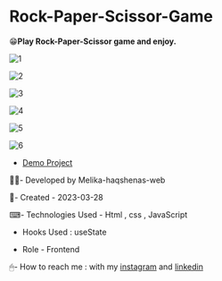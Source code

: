 # Rock-Paper-Scissor-Game

😁**Play Rock-Paper-Scissor game and enjoy.**

![1](https://github.com/Melika-haqshenas-web/Rock-Paper-Scissor-Game/assets/126666369/97d6742f-c2ae-4c97-9d91-751737285207)

![2](https://github.com/Melika-haqshenas-web/Rock-Paper-Scissor-Game/assets/126666369/11d55abb-e6af-4045-bf71-eb4fc6404d10)

![3](https://github.com/Melika-haqshenas-web/Rock-Paper-Scissor-Game/assets/126666369/26034ab3-1144-4c56-88a6-c0cfadea3ff3)

![4](https://github.com/Melika-haqshenas-web/Rock-Paper-Scissor-Game/assets/126666369/f672e0ec-8acb-4154-b03e-191e0c7aa218)

![5](https://github.com/Melika-haqshenas-web/Rock-Paper-Scissor-Game/assets/126666369/931c3b37-9c72-476b-a054-6666d0704805)

![6](https://github.com/Melika-haqshenas-web/Rock-Paper-Scissor-Game/assets/126666369/2d51e219-b3a7-4aad-9d9a-4b0972eab758)

- [Demo Project](https://melika-haqshenas-web.github.io/Rock-Paper-Scissor-Game/)

👩‍💻- Developed by Melika-haqshenas-web

📅- Created - 2023-03-28

⌨- Technologies Used - Html , css , JavaScript

- Hooks Used : useState 

- Role - Frontend

🖱- How to reach me : with my [instagram](https://www.instagram.com/melika.haqshenas_web/) and [linkedin](https://www.linkedin.com/in/melika-haqshenas-986b241a3)
